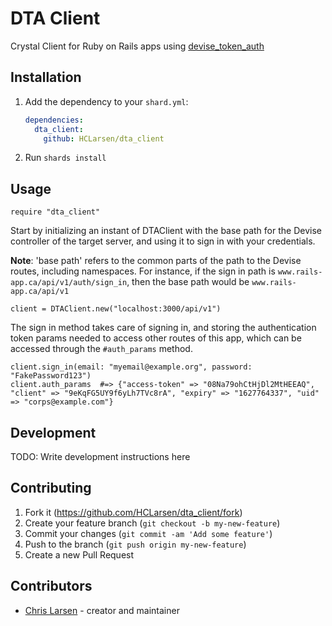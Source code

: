 # DTA Client

Crystal Client for Ruby on Rails apps using [devise_token_auth](https://github.com/lynndylanhurley/devise_token_auth)

## Installation

1. Add the dependency to your `shard.yml`:

   ```yaml
   dependencies:
     dta_client:
       github: HCLarsen/dta_client
   ```

2. Run `shards install`

## Usage

```crystal
require "dta_client"
```

Start by initializing an instant of DTAClient with the base path for the Devise controller of the target server, and using it to sign in with your credentials.

**Note**: 'base path' refers to the common parts of the path to the Devise routes, including namespaces. For instance, if the sign in path is `www.rails-app.ca/api/v1/auth/sign_in`, then the base path would be `www.rails-app.ca/api/v1`

```crystal
client = DTAClient.new("localhost:3000/api/v1")
```

The sign in method takes care of signing in, and storing the authentication token params needed to access other routes of this app, which can be accessed through the `#auth_params` method.

```crystal
client.sign_in(email: "myemail@example.org", password: "FakePassword123")
client.auth_params  #=> {"access-token" => "08Na79ohCtHjDl2MtHEEAQ", "client" => "9eKqFG5UY9f6yLh7TVc8rA", "expiry" => "1627764337", "uid" => "corps@example.com"}
```

## Development

TODO: Write development instructions here

## Contributing

1. Fork it (<https://github.com/HCLarsen/dta_client/fork>)
2. Create your feature branch (`git checkout -b my-new-feature`)
3. Commit your changes (`git commit -am 'Add some feature'`)
4. Push to the branch (`git push origin my-new-feature`)
5. Create a new Pull Request

## Contributors

- [Chris Larsen](https://github.com/HCLarsen) - creator and maintainer
